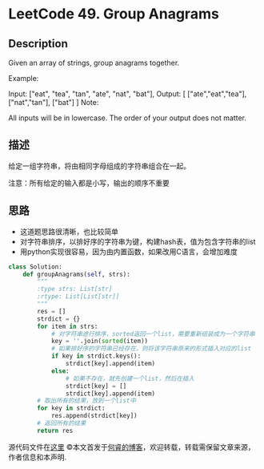 # LeetCode 49. Group Anagrams

## Description

Given an array of strings, group anagrams together.

Example:

Input: ["eat", "tea", "tan", "ate", "nat", "bat"],
Output:
[
  ["ate","eat","tea"],
  ["nat","tan"],
  ["bat"]
]
Note:

All inputs will be in lowercase.
The order of your output does not matter.

## 描述

给定一组字符串，将由相同字母组成的字符串组合在一起。

注意：所有给定的输入都是小写，输出的顺序不重要

## 思路

* 这道题思路很清晰，也比较简单
* 对字符串排序，以排好序的字符串为键，构建hash表，值为包含字符串的list
* 用python实现很容易，因为由内置函数，如果改用C语言，会增加难度

```python
class Solution:
    def groupAnagrams(self, strs):
        """
        :type strs: List[str]
        :rtype: List[List[str]]
        """
        res = []
        strdict = {}
        for item in strs:
            # 对字符串进行排序，sorted返回一个list，需要重新组装成为一个字符串
            key = ''.join(sorted(item))
            # 如果排好序的字符串已经存在，则将该字符串原来的形式插入对应的list
            if key in strdict.keys():
                strdict[key].append(item)
            else:
                # 如果不存在，就先创建一个list，然后在插入
                strdict[key] = []
                strdict[key].append(item)
        # 取出所有的结果，放到一个list中
        for key in strdict:
            res.append(strdict[key])
        # 返回所有的结果
        return res
```

源代码文件在[这里](https://github.com/ruicore/Algorithm/blob/master/Leetcode/2018-12-13-49-Group-Anagrams.py)
©本文首发于[何睿的博客](https://www.ruicore.cn/leetcode-49-group-anagrams/)，欢迎转载，转载需保留文章来源，作者信息和本声明.
